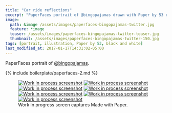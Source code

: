 ```yaml
---
title: "Car ride reflections"
excerpt: "PaperFaces portrait of @bingopajamas drawn with Paper by 53 on an iPad."
image: 
  path: &image /assets/images/paperfaces-bingopajamas-twitter.jpg 
  feature: *image
  teaser: /assets/images/paperfaces-bingopajamas-twitter-teaser.jpg
  thumbnail: /assets/images/paperfaces-bingopajamas-twitter-150.jpg
tags: [portrait, illustration, Paper by 53, black and white]
last_modified_at: 2017-01-17T14:31:02-05:00
---
```


PaperFaces portrait of [@bingopajamas](https://twitter.com/bingopajamas).

{% include boilerplate/paperfaces-2.md %}

<figure class="third">
  <a href="/assets/images/paperfaces-bingopajamas-process-1-lg.jpg"><img src="/assets/images/paperfaces-bingopajamas-process-1-600.jpg" alt="Work in process screenshot"></a>
  <a href="/assets/images/paperfaces-bingopajamas-process-2-lg.jpg"><img src="/assets/images/paperfaces-bingopajamas-process-2-600.jpg" alt="Work in process screenshot"></a>
  <a href="/assets/images/paperfaces-bingopajamas-process-3-lg.jpg"><img src="/assets/images/paperfaces-bingopajamas-process-3-600.jpg" alt="Work in process screenshot"></a>
  <a href="/assets/images/paperfaces-bingopajamas-process-4-lg.jpg"><img src="/assets/images/paperfaces-bingopajamas-process-4-600.jpg" alt="Work in process screenshot"></a>
  <a href="/assets/images/paperfaces-bingopajamas-process-5-lg.jpg"><img src="/assets/images/paperfaces-bingopajamas-process-5-600.jpg" alt="Work in process screenshot"></a>
  <a href="/assets/images/paperfaces-bingopajamas-process-6-lg.jpg"><img src="/assets/images/paperfaces-bingopajamas-process-6-600.jpg" alt="Work in process screenshot"></a>
  <a href="/assets/images/paperfaces-bingopajamas-process-7-lg.jpg"><img src="/assets/images/paperfaces-bingopajamas-process-7-600.jpg" alt="Work in process screenshot"></a>
  <figcaption>Work in progress screen captures Made with Paper.</figcaption>
</figure>

